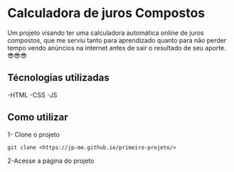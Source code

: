# Calculadora de juros Compostos
Um projeto visando ter uma calculadora automática online de juros compostos, que me serviu tanto para aprendizado quanto para não perder tempo vendo anúncios na internet antes de sair o resultado de seu aporte. 😎😎😎 

## Técnologias utilizadas
-HTML
-CSS
-JS

## Como utilizar

1- Clone o projeto
```
git clone <https://jp-me.github.io/primeiro-projeto/>
```

2-Acesse a página do projeto
